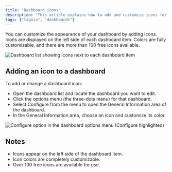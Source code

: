 ```yaml
---
title: "Dashboard icons"
description: "This article explains how to add and customize icons for dashboards in TagoIO, where icons appear, and how to access the dashboard Configure option to change them."
tags: ["tagoio", "dashboards"]
---
```


You can customize the appearance of your dashboard by adding icons. Icons are displayed on the left side of each dashboard item. Colors are fully customizable, and there are more than 100 free icons available.

![Dashboard list showing icons next to each dashboard item](/docs_imagem/tagoio/dashboard-icons-2.png)

## Adding an icon to a dashboard

To add or change a dashboard icon:

- Open the dashboard list and locate the dashboard you want to edit.
- Click the options menu (the three-dots menu) for that dashboard.
- Select Configure from the menu to open the General Information area of the dashboard.
- In the General Information area, choose an icon and customize its color.

![Configure option in the dashboard options menu (Configure highlighted)](/docs_imagem/tagoio/dashboard-icons-2.png)

## Notes

- Icons appear on the left side of the dashboard item.
- Icon colors are completely customizable.
- Over 100 free icons are available for use.